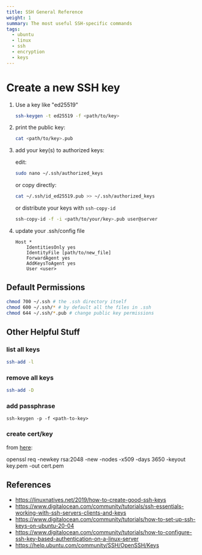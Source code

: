 ```yaml
---
title: SSH General Reference
weight: 1
summary: The most useful SSH-specific commands
tags:
  - ubuntu
  - linux
  - ssh
  - encryption
  - keys
---
```


# Create a new SSH key

1. Use a key like "ed25519"

    ```bash
    ssh-keygen -t ed25519 -f <path/to/key>
    ```

2. print the public key:

    ```bash
    cat <path/to/key>.pub
    ```

3. add your key(s) to authorized keys:

    edit:

    ```bash
    sudo nano ~/.ssh/authorized_keys
    ```

    or copy directly:

    ```bash
    cat ~/.ssh/id_ed25519.pub >> ~/.ssh/authorized_keys
    ```
    
    or distribute your keys with ```ssh-copy-id```

    ```bash
    ssh-copy-id -f -i <path/to/your/key>.pub user@server
    ```

1. update your .ssh/config file

    ```
    Host *
        IdentitiesOnly yes
        IdentityFile [path/to/new_file]
        ForwardAgent yes
        AddKeysToAgent yes
        User <user>
    ```

## Default Permissions

```bash
chmod 700 ~/.ssh # the .ssh directory itself
chmod 600 ~/.ssh/* # by default all the files in .ssh
chmod 644 ~/.ssh/*.pub # change public key permissions
```

## Other Helpful Stuff

### list all keys

```bash
ssh-add -l
```

### remove all keys

```bash
ssh-add -D
```
### add passphrase

```
ssh-keygen -p -f <path-to-key>
```

### create cert/key

from [here](https://support.microfocus.com/kb/doc.php?id=7013103):

openssl req -newkey rsa:2048 -new -nodes -x509 -days 3650 -keyout key.pem -out cert.pem

## References

* <https://linuxnatives.net/2019/how-to-create-good-ssh-keys>
* <https://www.digitalocean.com/community/tutorials/ssh-essentials-working-with-ssh-servers-clients-and-keys>
* <https://www.digitalocean.com/community/tutorials/how-to-set-up-ssh-keys-on-ubuntu-20-04>
* <https://www.digitalocean.com/community/tutorials/how-to-configure-ssh-key-based-authentication-on-a-linux-server>
* <https://help.ubuntu.com/community/SSH/OpenSSH/Keys>
